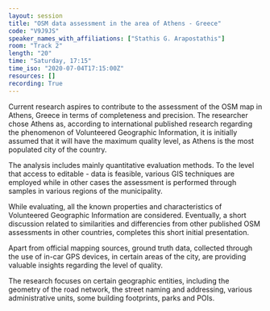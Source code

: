 ```yaml
---
layout: session
title: "OSM data assessment in the area of Athens - Greece"
code: "V9J9JS"
speaker_names_with_affiliations: ["Stathis G. Arapostathis"]
room: "Track 2"
length: "20"
time: "Saturday, 17:15"
time_iso: "2020-07-04T17:15:00Z"
resources: []
recording: True
---
```

Current research aspires to contribute to the assessment of the OSM map in Athens, Greece in terms of completeness and precision. The researcher chose Athens as, according to international published research regarding the phenomenon of Volunteered Geographic Information, it is initially assumed that it will have the maximum quality level, as Athens is the most populated city of the country.

The analysis includes mainly quantitative evaluation methods. To the level that access to editable - data is feasible, various GIS techniques are employed while in other cases the assessment is performed through samples in various regions of the municipality.

While evaluating, all the known properties and characteristics of Volunteered Geographic Information are considered. Eventually, a short discussion related to similarities and differencies from other published OSM assessments in other countries, completes this short initial presentation.

Apart from official mapping sources, ground truth data, collected through the use of in-car GPS devices, in certain areas of the city, are providing valuable insights regarding the level of quality.

The research focuses on certain geographic entities, including the geometry of the road network, the  street naming and addressing, various administrative units, some building footprints, parks and POIs.

